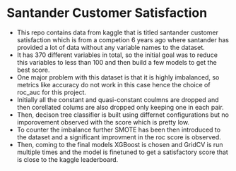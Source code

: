# Santander Customer Satisfaction
 
- This repo contains data from kaggle that is titled santander customer satisfaction which is from a competion 6 years ago where santander has provided a lot of data without any variable names to the dataset.
- It has 370 different variables in total, so the initial goal was to reduce this variables to less than 100 and then build a few models to get the best score.
- One major problem with this dataset is that it is highly imbalanced, so metrics like accuracy do not work in this case hence the choice of roc_auc for this project.
- Initially all the constant and quasi-constant coulmns are dropped and then corellated colums are also dropped only keeping one in each pair.
- Then, decison tree classifier is built using differnet configurations but no imporovement observed with the score which is pretty low.
- To counter the imbalance further SMOTE has been then introduced to the dataset and a significant improvment in the roc score is observed.
- Then, coming to the final models XGBoost is chosen and GridCV is run multiple times and the model is finetuned to get a satisfactory score that is close to the kaggle leaderboard.

